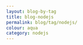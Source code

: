 ```yaml
---
layout: blog-by-tag
title: blog-nodejs
permalink: blog/tag/nodejs/
colour: aqua
category: nodejs
---
```

